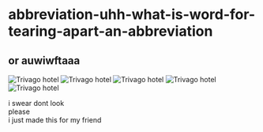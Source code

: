 # abbreviation-uhh-what-is-word-for-tearing-apart-an-abbreviation
## or auwiwftaaa
![Trivago hotel](https://img.shields.io/badge/hotel-Trivago-green)
![Trivago hotel](https://img.shields.io/badge/hotel-Trivago-blue)
![Trivago hotel](https://img.shields.io/badge/hotel-Trivago-orange)
![Trivago hotel](https://img.shields.io/badge/hotel-Trivago-yellow)
![Trivago hotel](https://img.shields.io/badge/hotel-Trivago-red)

i swear dont look
<br>
please
<br>
i just made this for my friend